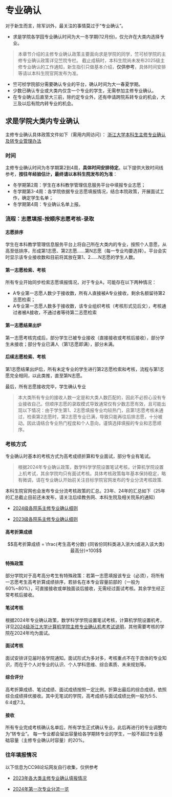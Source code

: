 # 专业确认

对于新生而言，除军训外，最关注的事情莫过于“专业确认”。

- 求是学院各学园专业确认时间为大一冬学期(12月份)，仅允许在大类内选择专业。
> 本章节介绍的主修专业确认政策主要面向求是学院的同学，竺可桢学院的主修专业确认政策详见竺院专栏。
> 截止成稿时，本科生院尚未发布2025级主修专业确认的工作通知，新生指引只做基本介绍，**仅供参考**，具体时间安排等请以本科生院官网发布为准。

- 竺可桢学院部分需要确认专业的平台，确认时间为大一春夏学期。
- 少数已确认专业或大类内仅含一个专业的学生，无需参加主修专业确认。
- 在专业确认后直至大三前，除约定专业外，还有申请跨院系转专业的机会，大三及以后有院内转专业的机会。

## 求是学院大类内专业确认

主修专业确认具体政策文件如下（需用内网访问）：
[浙江大学本科生主修专业确认及转专业管理办法](http://10-203-3-207-8080-p.webvpn.zju.edu.cn:8001/xwfw/gfxwj/tpl/template-1/info.html?id=6259&list=gfxwj&context=&style=)

### 时间

主修专业确认时间为冬学期第2到4周，**具体时间安排待定**。以下提供大致时间线参考，**按往年经验估计，最终请以本科生院发布的为准**：

- 冬学期第2周：学生在本科教学管理信息服务平台中填报专业志愿；
- 冬学期第3-4周：各学院依据专业志愿填报情况，结合本院政策，开展面试工作，确定学生名单；
- 冬学期第4周：专业确认名单上报。


### 流程：志愿填报-按顺序志愿考核-录取

#### 志愿排序

学生在本科教学管理信息服务平台上将自己所在大类内的专业，按照个人意愿，从高至低排序，形成第1志愿、第2志愿……第N志愿（每一专业均要选择）。平台会实时显示该专业接收数和目前将其放在第1、2……N志愿的学生人数。

#### 第一志愿检索、考核

所有专业开始同步检索志愿填报情况，对于专业A，可能存在以下两种情况：

- A专业第一志愿人数少于接收数，所有人直接被A专业接收，剩余名额留待第2志愿检索；
- A专业第一志愿人数多于接收数，该专业组织考核（考核形式见后文），考核通过者被A接收，不通过者等待第二志愿检索

#### 第一志愿结果出炉

第一志愿考核完成后，部分学生已被专业接收（直接接收或考核后接收），部分学生未接收；部分专业已满人（第1志愿即满），部分未满。

#### 后续志愿检索、考核

第1志愿结果出炉后，所有未定专业的学生进行第2志愿检索和考核，流程与第1志愿完全相同，以此类推，直至第N志愿。

最后，所有志愿接收完毕，学生确认专业

> 本大类所有专业的接收人数一定是和大类人数匹配的，因此不必担心没有专业接收自己。但顺序志愿的录取模式导致通常仅有少数志愿有效，且可能出现以下情况：由于学生第1、2志愿填报专业均较热门，且第1志愿考核未通过，检索第2志愿时，第2志愿专业已满，导致只能再往后排志愿，十分被动。因此请结合专业热门程度和个人意向，谨慎选择填报的专业和志愿顺序。

### 考核方式

专业确认时基本的考核方式为高考成绩折算和专业面试，部分专业有笔试。
> 根据2024年专业确认政策，数学科学学院设置笔试考核，计算机学院设置上机考试，其余学院均只有面试考核。具体考核政策每年基本保持稳定，略有微调，请在专业确认开始前关注目标学院官网发布的专业分流考核政策.

本科生院官网也会发布专业分流考核政策的汇总。23年、24年的汇总如下（25年的汇总截止目前还未发布，请关注后续教务网、本科生院及相关院系的通知）

- [2024级各院系主修专业确认细则](https://bksy.zju.edu.cn/2024/1005/c28340a2970059/page.htm)
  
- [2023级各院系主修专业确认细则](https://bksy.zju.edu.cn/2023/1023/c28340a2815748/page.htm)

#### 高考折算成绩

$$高考折算成绩 = \frac{考生高考分数} {同省份同科类进入浙大(或进入该大类)最高分}×100$$


#### 特殊政策

部分学院对于高考高分考生有特殊政策：若第一志愿填报该专业（必须），将所有一志愿考生高考折算成绩排序，若排名在本专业容量前部的（一般为60%~80%），可直接接收或单独面谈后接收，无需经过面试考核。其余学生经正常考核后接收。


#### 笔试考核

根据2024年专业确认政策，数学科学学院设置笔试考核，计算机学院设置机考，详见[2024级浙江大学计算机学院主修专业确认机考考试说明](http://cspo.zju.edu.cn/2024/0930/c29529a2969751/page.htm)，其他需要考核的学院在2024年均为面试。

#### 面试考核

面试安排详见届时各学院通知。面试形式为多对多，考核重点不在于具体的专业知识，而在于个人对专业的认识、个人学科思维、综合素质、未来规划等。

#### 综合评分

高考折算成绩、笔试成绩、面试成绩按照一定比例，折算出最后的综合成绩，依照综合成绩择优接收。其中无笔试的学院，高考成绩与面试成绩比例一般为5:5、6:4或7:3。

#### 接收

所有专业完成考核确认名单后，所有学生正式确认专业。此后再进行的专业调整均为“转专业”。 每一专业都会留出容量给各学期转专业的学生，一般不超过专业基础容量（主修专业确认时容量）的20%。

### 往年填报情况

以下信息为CC98论坛网友自行收集，仅供参考

- [2023年各大类主修专业确认填报情况](https://zjuers.com/rd?url=https://www.cc98.org/topic/5928156&mode=1)
  
- [2024年第一次专业分流一览](https://zjuers.com/rd?url=https://www.cc98.org/topic/6198945)
